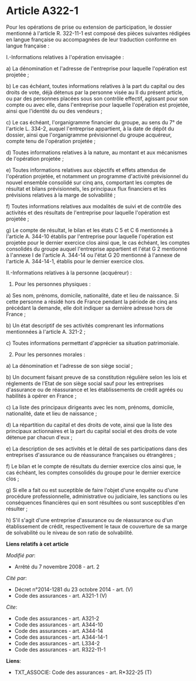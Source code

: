 # Article A322-1

Pour les opérations de prise ou extension de participation, le dossier mentionné à l'article R. 322-11-1 est composé des
pièces suivantes rédigées en langue française ou accompagnées de leur traduction conforme en langue française : 

I.-Informations relatives à l'opération envisagée : 

a) La dénomination et l'adresse de l'entreprise pour laquelle l'opération est projetée ; 

b) Le cas échéant, toutes informations relatives à la part du capital ou des droits de vote, déjà détenus par la personne
visée au II du présent article, ou par des personnes placées sous son contrôle effectif, agissant pour son compte ou avec
elle, dans l'entreprise pour laquelle l'opération est projetée, ainsi que l'identité du ou des vendeurs ; 

c) Le cas échéant, l'organigramme financier du groupe, au sens du 7° de l'article L. 334-2, auquel l'entreprise appartient, à
la date de dépôt du dossier, ainsi que l'organigramme prévisionnel du groupe acquéreur, compte tenu de l'opération
projetée ; 

d) Toutes informations relatives à la nature, au montant et aux mécanismes de l'opération projetée ; 

e) Toutes informations relatives aux objectifs et effets attendus de l'opération projetée, et notamment un programme
d'activité prévisionnel du nouvel ensemble consolidé sur cinq ans, comportant les comptes de résultat et bilans
prévisionnels, les principaux flux financiers et les prévisions relatives à la marge de solvabilité ; 

f) Toutes informations relatives aux modalités de suivi et de contrôle des activités et des résultats de l'entreprise pour
laquelle l'opération est projetée ; 

g) Le compte de résultat, le bilan et les états C 5 et C 6 mentionnés à l'article A. 344-10 établis par l'entreprise pour
laquelle l'opération est projetée pour le dernier exercice clos ainsi que, le cas échéant, les comptes consolidés du groupe
auquel l'entreprise appartient et l'état G 2 mentionné à l'annexe I de l'article A. 344-14 ou l'état G 20 mentionné à
l'annexe de l'article A. 344-14-1, établis pour le dernier exercice clos. 

II.-Informations relatives à la personne (acquéreur) : 

1. Pour les personnes physiques : 

a) Ses nom, prénoms, domicile, nationalité, date et lieu de naissance. Si cette personne a résidé hors de France pendant la
période de cinq ans précédant la demande, elle doit indiquer sa dernière adresse hors de France ; 

b) Un état descriptif de ses activités comprenant les informations mentionnées à l'article A. 321-2 ; 

c) Toutes informations permettant d'apprécier sa situation patrimoniale. 

2. Pour les personnes morales : 

a) La dénomination et l'adresse de son siège social ; 

b) Un document faisant preuve de sa constitution régulière selon les lois et réglements de l'Etat de son siège social sauf
pour les entreprises d'assurance ou de réassurance et les établissements de crédit agréés ou habilités à opérer en France ; 

c) La liste des principaux dirigeants avec les nom, prénoms, domicile, nationalité, date et lieu de naissance ; 

d) La répartition du capital et des droits de vote, ainsi que la liste des principaux actionnaires et la part du capital
social et des droits de vote détenue par chacun d'eux ; 

e) La description de ses activités et le détail de ses participations dans des entreprises d'assurance ou de réassurance
françaises ou étrangères ; 

f) Le bilan et le compte de résultats du dernier exercice clos ainsi que, le cas échéant, les comptes consolidés du groupe
pour le dernier exercice clos ; 

g) Si elle a fait ou est suceptible de faire l'objet d'une enquête ou d'une procédure professionnelle, administrative ou
judiciaire, les sanctions ou les conséquences financières qui en sont résultées ou sont susceptibles d'en résulter ; 

h) S'il s'agit d'une entreprise d'assurance ou de réassurance ou d'un établissement de crédit, respectivement le taux de
couverture de sa marge de solvabilité ou le niveau de son ratio de solvabilité.

**Liens relatifs à cet article**

_Modifié par_:

  - Arrêté du 7 novembre 2008 - art. 2

_Cité par_:

  - Décret n°2014-1281 du 23 octobre 2014 - art. (V)
  - Code des assurances - art. A321-1 (V)

_Cite_:

  - Code des assurances - art. A321-2
  - Code des assurances - art. A344-10
  - Code des assurances - art. A344-14
  - Code des assurances - art. A344-14-1
  - Code des assurances - art. L334-2
  - Code des assurances - art. R322-11-1

**Liens**:

  - TXT_ASSOCIE: Code des assurances - art. R*322-25 (T)
